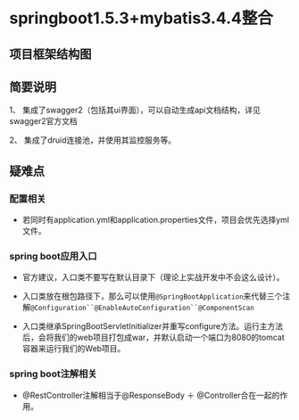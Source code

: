 # springboot1.5.3+mybatis3.4.4整合

## 项目框架结构图


## 简要说明

1、 集成了swagger2（包括其ui界面），可以自动生成api文档结构，详见swagger2官方文档

2、 集成了druid连接池，并使用其监控服务等。

## 疑难点
### 配置相关
- 若同时有application.yml和application.properties文件，项目会优先选择yml文件。

### spring boot应用入口
- 官方建议，入口类不要写在默认目录下（理论上实战开发中不会这么设计）。

- 入口类放在根包路径下，那么可以使用`@SpringBootApplication`来代替三个注解`@Configuration``@EnableAutoConfiguration``@ComponentScan`

- 入口类继承SpringBootServletInitializer并重写configure方法。运行主方法后，会将我们的web项目打包成war，并默认启动一个端口为8080的tomcat容器来运行我们的Web项目。

### spring boot注解相关
- @RestController注解相当于@ResponseBody ＋ @Controller合在一起的作用。

